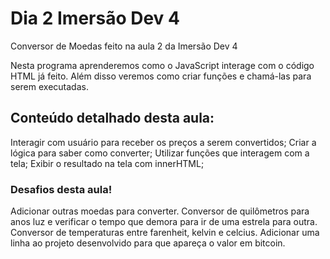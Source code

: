 # Dia 2 Imersão Dev 4
Conversor de Moedas feito na aula 2 da Imersão Dev 4 


Nesta programa aprenderemos como o JavaScript interage com o código HTML já feito. Além disso veremos como criar funções e chamá-las para serem executadas.


## Conteúdo detalhado desta aula:
Interagir com usuário para receber os preços a serem convertidos;
Criar a lógica para saber como converter;
Utilizar funções que interagem com a tela;
Exibir o resultado na tela com innerHTML;

### Desafios desta aula!
Adicionar outras moedas para converter.
Conversor de quilômetros para anos luz e verificar o tempo que demora para ir de uma estrela para outra.
Conversor de temperaturas entre farenheit, kelvin e celcius.
Adicionar uma linha ao projeto desenvolvido para que apareça o valor em bitcoin.
